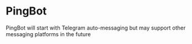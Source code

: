 # PingBot
PingBot will start with Telegram auto-messaging but may support other messaging platforms in the future
